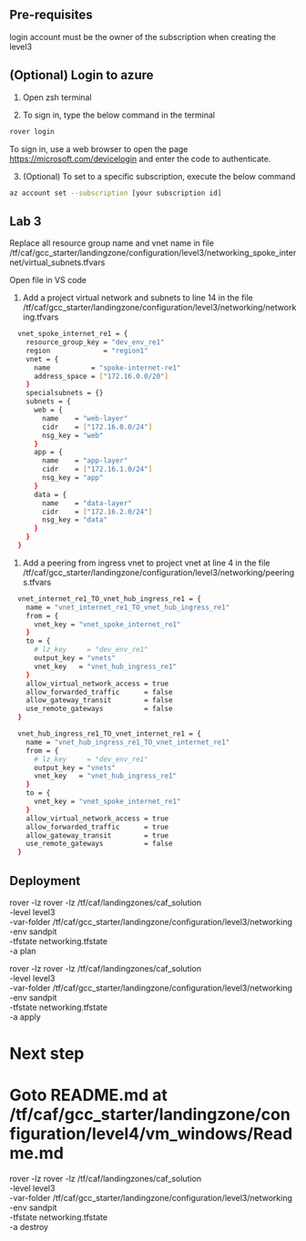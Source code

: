 


## Pre-requisites

login account must be the owner of the subscription when creating the level3

## (Optional) Login to azure

1. Open zsh terminal

2. To sign in, type the below command in the terminal
```bash
rover login
```
To sign in, use a web browser to open the page https://microsoft.com/devicelogin and enter the code to authenticate.

3. (Optional) To set to a specific subscription, execute the below command
```bash
az account set --subscription [your subscription id] 
```


## Lab 3
Replace all resource group name and vnet name in file 
/tf/caf/gcc_starter/landingzone/configuration/level3/networking_spoke_internet/virtual_subnets.tfvars

Open file in VS code

1. Add a project virtual network and subnets to line 14 in the file
/tf/caf/gcc_starter/landingzone/configuration/level3/networking/networking.tfvars

```bash
  vnet_spoke_internet_re1 = { 
    resource_group_key = "dev_env_re1"
    region             = "region1"
    vnet = {
      name          = "spoke-internet-re1"
      address_space = ["172.16.0.0/20"]
    }
    specialsubnets = {}
    subnets = {
      web = {
        name    = "web-layer"
        cidr    = ["172.16.0.0/24"]
        nsg_key = "web"
      }
      app = {
        name    = "app-layer"
        cidr    = ["172.16.1.0/24"]
        nsg_key = "app"
      }
      data = {
        name    = "data-layer"
        cidr    = ["172.16.2.0/24"]
        nsg_key = "data"
      }
    }    
  }
```

1. Add a peering from ingress vnet to project vnet at line 4 in the file
/tf/caf/gcc_starter/landingzone/configuration/level3/networking/peerings.tfvars

```bash
  vnet_internet_re1_TO_vnet_hub_ingress_re1 = {
    name = "vnet_internet_re1_TO_vnet_hub_ingress_re1"
    from = {
      vnet_key = "vnet_spoke_internet_re1"
    }
    to = {
      # lz_key     = "dev_env_re1"
      output_key = "vnets"
      vnet_key   = "vnet_hub_ingress_re1"
    }
    allow_virtual_network_access = true
    allow_forwarded_traffic      = false
    allow_gateway_transit        = false
    use_remote_gateways          = false
  }

  vnet_hub_ingress_re1_TO_vnet_internet_re1 = {
    name = "vnet_hub_ingress_re1_TO_vnet_internet_re1"
    from = {
      # lz_key     = "dev_env_re1"
      output_key = "vnets"
      vnet_key   = "vnet_hub_ingress_re1"
    }
    to = {
      vnet_key = "vnet_spoke_internet_re1"
    }
    allow_virtual_network_access = true
    allow_forwarded_traffic      = true
    allow_gateway_transit        = true
    use_remote_gateways          = false
  }
```

## Deployment

rover -lz rover -lz /tf/caf/landingzones/caf_solution \
-level level3 \
-var-folder /tf/caf/gcc_starter/landingzone/configuration/level3/networking \
-env sandpit \
-tfstate networking.tfstate \
-a plan

rover -lz rover -lz /tf/caf/landingzones/caf_solution \
-level level3 \
-var-folder /tf/caf/gcc_starter/landingzone/configuration/level3/networking \
-env sandpit \
-tfstate networking.tfstate \
-a apply

# Next step
# Goto README.md at /tf/caf/gcc_starter/landingzone/configuration/level4/vm_windows/Readme.md

rover -lz rover -lz /tf/caf/landingzones/caf_solution \
-level level3 \
-var-folder /tf/caf/gcc_starter/landingzone/configuration/level3/networking \
-env sandpit \
-tfstate networking.tfstate \
-a destroy
